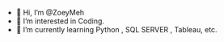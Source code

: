 - 👋 Hi, I’m @ZoeyMeh
- 👀 I’m interested in Coding. 
- 🌱 I’m currently learning  Python , SQL SERVER , Tableau, etc. 


<!---
ZoeyMeh/ZoeyMeh is a ✨ special ✨ repository because its `README.md` (this file) appears on your GitHub profile.
You can click the Preview link to take a look at your changes.
--->

